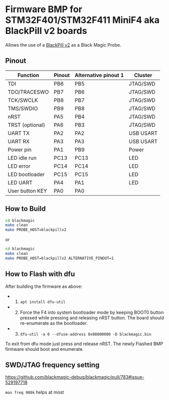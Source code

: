 # Firmware BMP for STM32F401/STM32F411 MiniF4 aka BlackPill v2 boards

Allows the use of a [BlackPill v2](https://github.com/WeActStudio/WeActStudio.MiniSTM32F4x1) as a Black Magic Probe.

## Pinout

| Function        | Pinout | Alternative pinout 1 | Cluster   |
| --------------- | ------ | -------------------- | --------- |
| TDI             | PB6    | PB5                  | JTAG/SWD  |
| TDO/TRACESWO    | PB7    | PB6                  | JTAG/SWD  |
| TCK/SWCLK       | PB8    | PB7                  | JTAG/SWD  |
| TMS/SWDIO       | PB9    | PB8                  | JTAG/SWD  |
| nRST            | PA5    | PB4                  | JTAG/SWD  |
| TRST (optional) | PA6    | PB3                  | JTAG/SWD  |
| UART TX         | PA2    | PA2                  | USB USART |
| UART RX         | PA3    | PA3                  | USB USART |
| Power pin       | PA1    | PB9                  | Power     |
| LED idle run    | PC13   | PC13                 | LED       |
| LED error       | PC14   | PC14                 | LED       |
| LED bootloader  | PC15   | PC15                 | LED       |
| LED UART        | PA4    | PA1                  | LED       |
| User button KEY | PA0    | PA0                  |           |


## How to Build

```sh
cd blackmagic
make clean
make PROBE_HOST=blackpillv2
```

or

```sh
cd blackmagic
make clean
make PROBE_HOST=blackpillv2 ALTERNATIVE_PINOUT=1
```


## How to Flash with dfu

After building the firmware as above:

* 1) `apt install dfu-util`
* 2) Force the F4 into system bootloader mode by keeping BOOT0 button pressed while pressing and releasing nRST
      button. The board should re-enumerate as the bootloader.
* 3) `dfu-util -a 0 --dfuse-address 0x08000000 -D blackmagic.bin`

To exit from dfu mode just press and release nRST. The newly Flashed BMP firmware should boot and enumerate.

## SWD/JTAG frequency setting

https://github.com/blackmagic-debug/blackmagic/pull/783#issue-529197718

`mon freq 900k` helps at most
